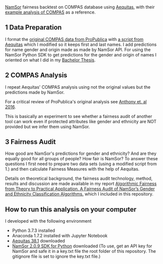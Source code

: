 [NamSor](https://v2.namsor.com/NamSorAPIv2/apidoc.html) fairness backtest on COMPAS database using [Aequitas](https://github.com/dssg/aequitas), with their [example analysis of COMPAS](https://github.com/dssg/aequitas/blob/master/docs/source/examples/compas_demo.ipynb) as a reference. 

## 1 Data Preparation
I format the [original COMPAS data from ProPublica](https://github.com/propublica/compas-analysis/blob/master/compas-scores-two-years.csv) with [a script from Aequitas](https://github.com/dssg/aequitas/blob/master/examples/compas_data_for_aequitas.py) which I modified so it keeps first and last names. I add predictions for name gender and origin made as made by NamSor API. For using the NamSor Python SDK to get predictions for the gender and origin of names I oriented on what I did in my [Bachelor Thesis](https://github.com/LiFaytheGoblin/Gender-Equality-in-CS-Publications/blob/master/01_DataGatheringAndCleaning/03_Gender.ipynb).

## 2 COMPAS Analysis
I repeat Aequitas' COMPAS analysis using not the original values but the predictions made by NamSor. 

For a critical review of ProPublica's original analysis see [Anthony et. al 2016](https://www.researchgate.net/publication/306032039_False_Positives_False_Negatives_and_False_Analyses_A_Rejoinder_to_Machine_Bias_There's_Software_Used_Across_the_Country_to_Predict_Future_Criminals_And_it's_Biased_Against_Blacks).

This is basically an experiment to see whether a fairness audit of another tool can work even if protected attributes like gender and ethnicity are NOT provided but we infer them using NamSor.

## 3 Fairness Audit
How good are NamSor's predictions for gender and ethnicity? And are they equally good for all groups of people? How fair is NamSor? To answer these questions I first need to prepare two data sets (using a modified script from 1.) and then calculate Fairness Measures with the help of Aequitas. 

Details on theoretical background, the fairness audit technology, method, results and discussion are made available in my report [Algorithmic Fairness from Theory to Practical Application. A Fairness Audit of NamSor’s Gender and Ethnicity Classification Algorithms.](https://github.com/namsor/namsor-compass/blob/master/algorithmic-fairness-fernsel-linda-2020.pdf) which I included in this repository.

## How to run this analysis on your computer
I developed with the following environment
* Python 3.7.3 installed
* Anaconda 1.7.2 installed with Jupyter Notebook
* [Aequitas 38.1](https://github.com/dssg/aequitas) downloaded
* [NamSor 2.0.9 SDK for Python](https://github.com/namsor/namsor-python-sdk2) downloaded (To use, get an API key for NamSor and safe it in a key.txt file the root folder of this repository. The gitignore file is set to ignore the key.txt file.)
